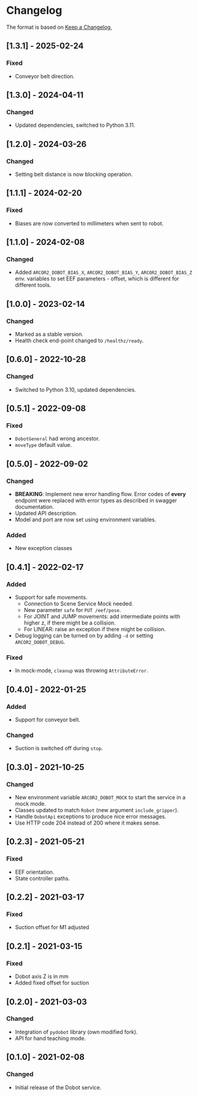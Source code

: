 # Changelog

The format is based on [Keep a Changelog](https://keepachangelog.com/en/1.0.0/),

## [1.3.1] - 2025-02-24

### Fixed

- Conveyor belt direction.

## [1.3.0] - 2024-04-11

### Changed

- Updated dependencies, switched to Python 3.11.

## [1.2.0] - 2024-03-26

### Changed

- Setting belt distance is now blocking operation.

## [1.1.1] - 2024-02-20

### Fixed

- Biases are now converted to millimeters when sent to robot.

## [1.1.0] - 2024-02-08

### Changed

- Added `ARCOR2_DOBOT_BIAS_X`, `ARCOR2_DOBOT_BIAS_Y`, `ARCOR2_DOBOT_BIAS_Z` env. variables to set EEF parameters - offset, which is different for different tools.

## [1.0.0] - 2023-02-14

### Changed

- Marked as a stable version.
- Health check end-point changed to `/healthz/ready`.

## [0.6.0] - 2022-10-28

### Changed

- Switched to Python 3.10, updated dependencies.

## [0.5.1] - 2022-09-08

### Fixed

- `DobotGeneral` had wrong ancestor.
- `moveType` default value.

## [0.5.0] - 2022-09-02

### Changed
- **BREAKING**: Implement new error handling flow. Error codes of **every** endpoint were replaced with error 
  types as described in swagger documentation.
- Updated API description.
- Model and port are now set using environment variables.

### Added
- New exception classes

## [0.4.1] - 2022-02-17

### Added

- Support for safe movements.
  - Connection to Scene Service Mock needed.
  - New parameter `safe` for `PUT /eef/pose`.
  - For JOINT and JUMP movements: add intermediate points with higher z, if there might be a collision.
  - For LINEAR: raise an exception if there might be collision.
- Debug logging can be turned on by adding `-d` or setting `ARCOR2_DOBOT_DEBUG`.

### Fixed

- In mock-mode, `cleanup` was throwing `AttributeError`.

## [0.4.0] - 2022-01-25

### Added

- Support for conveyor belt.

### Changed

- Suction is switched off during `stop`.

## [0.3.0] - 2021-10-25

### Changed
 - New environment variable `ARCOR2_DOBOT_MOCK` to start the service in a mock mode.
 - Classes updated to match `Robot` (new argument `include_gripper`). 
 - Handle `DobotApi` exceptions to produce nice error messages.
 - Use HTTP code 204 instead of 200 where it makes sense.

## [0.2.3] - 2021-05-21

### Fixed
 - EEF orientation.
 - State controller paths.

## [0.2.2] - 2021-03-17

### Fixed
 - Suction offset for M1 adjusted

## [0.2.1] - 2021-03-15

### Fixed
 - Dobot axis Z is in mm
 - Added fixed offset for suction

## [0.2.0] - 2021-03-03

### Changed
- Integration of `pydobot` library (own modified fork).
- API for hand teaching mode.

## [0.1.0] - 2021-02-08

### Changed
- Initial release of the Dobot service.
